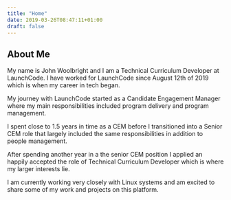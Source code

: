 ```yaml
---
title: "Home"
date: 2019-03-26T08:47:11+01:00
draft: false
---
```


## About Me

My name is John Woolbright and I am a Technical Curriculum Developer at LaunchCode. I have worked for LaunchCode since August 12th 
of 2019 which is when my career in tech began. 

My journey with LaunchCode started as a Candidate Engagement Manager where my main responsibilities included program delivery and program management.

I spent close to 1.5 years in time as a CEM before I transitioned into a Senior CEM role that largely included the same responsibilities in addition to people management.

After spending another year in a the senior CEM position I applied an happily accepted the role of Technical Curriculum Developer which is where my larger interests lie.

I am currently working very closely with Linux systems and am excited to share some of my work and projects on this platform.
